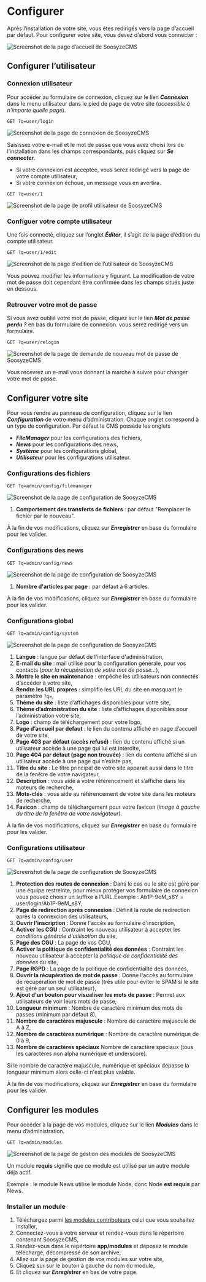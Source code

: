 # Configurer

Après l’installation de votre site, vous êtes redirigés vers la page d’accueil par défaut. Pour configurer votre site, vous devez d’abord vous connecter :

![Screenshot de la page d’accueil de SoosyzeCMS](/assets/user/soosyze-home.png)

## Configurer l’utilisateur

### Connexion utilisateur

Pour accéder au formulaire de connexion, cliquez sur le lien **_Connexion_** dans le menu utilisateur dans le pied de page de votre site (*accessible à n’importe quelle page*).

`GET ?q=user/login`

![Screenshot de la page de connexion de SoosyzeCMS](/assets/user/soosyze-user_login.png)

Saisissez votre e-mail et le mot de passe que vous avez choisi lors de l’installation dans les champs correspondants, puis cliquez sur **_Se connecter_**. 

* Si votre connexion est acceptée, vous serez redirigé vers la page de votre compte utilisateur,
* Si votre connexion échoue, un message vous en avertira.

`GET ?q=user/1`

![Screenshot de la page de profil utilisateur de SoosyzeCMS](/assets/user/soosyze-user_show.png)

### Configuer votre compte utilisateur

Une fois connecté, cliquez sur l’onglet **_Éditer_**, il s’agit de la page d’édition du compte utilisateur.

`GET ?q=user/1/edit`

![Screenshot de la page d’edition de l’utilisateur de SoosyzeCMS](/assets/user/soosyze-user_edit.png)

Vous pouvez modifier les informations y figurant. La modification de votre mot de passe doit cependant être confirmée dans les champs situés juste en dessous.

### Retrouver votre mot de passe

Si vous avez oublié votre mot de passe, cliquez sur le lien **_Mot de passe perdu ?_** en bas du formulaire de connexion. vous serez redirigé vers un formulaire.

`GET ?q=user/relogin`

![Screenshot de la page de demande de nouveau mot de passe de SoosyzeCMS](/assets/user/soosyze-user_relogin.png)

Vous recevrez un e-mail vous donnant la marche à suivre pour changer votre mot de passe.

## Configurer votre site

Pour vous rendre au panneau de configuration, cliquez sur le lien **_Configuration_** de votre menu d’administration.
Chaque onglet correspond à un type de configuration. Par défaut le CMS possède les onglets

* **_FileManager_** pour les configurations des fichiers,
* **_News_** pour les configurations des news,
* **_Système_** pour les configurations global,
* **_Utilisateur_** pour les configurations utilisateur.

### Configurations des fichiers

`GET ?q=admin/config/filemanager`

![Screenshot de la page de configuration de SoosyzeCMS](/assets/user/soosyze-config_filemanager.png)

1. **Comportement des transferts de fichiers** : par défaut "Remplacer le fichier par le nouveau".

À la fin de vos modifications, cliquez sur **_Enregistrer_** en base du formulaire pour les valider.

### Configurations des news

`GET ?q=admin/config/news`

![Screenshot de la page de configuration de SoosyzeCMS](/assets/user/soosyze-config_news.png)

1. **Nombre d'articles par page** : par défaut à 6 articles.

À la fin de vos modifications, cliquez sur **_Enregistrer_** en base du formulaire pour les valider.

### Configurations global

`GET ?q=admin/config/system`

![Screenshot de la page de configuration de SoosyzeCMS](/assets/user/soosyze-config_system.png)

1. **Langue** : langue par défaut de l'interface d'administration,
2. **E-mail du site** : mail utilisé pour la configuration générale, pour vos contacts (*pour la récupération de votre mot de passe...*),
3. **Mettre le site en maintenance** : empêche les utilisateurs non connectés d’accéder à votre site,
4. **Rendre les URL propres** : simplifie les URL du site en masquant le paramètre `?q=`,
5. **Thème du site** : liste d’affichages disponibles pour votre site,
6. **Thème d’administration du site** : liste d’affichages disponibles pour l’administration votre site,
7. **Logo** : champ de téléchargement pour votre logo,
8. **Page d’accueil par defaut** : le lien du contenu affiché en page d’accueil de votre site,
9. **Page 403 par défaut (accès refusé)** : lien du contenu affiché si un utilisateur accède à une page qui lui est interdite,
10. **Page 404 par défaut (page non trouvée)** : lien du contenu affiché si un utilisateur accède à une page qui n’existe pas,
11. **Titre du site** : Le titre principal de votre site apparait aussi dans le titre de la fenêtre de votre navigateur,
12. **Description** : vous aide à votre référencement et s’affiche dans les moteurs de recherche,
13. **Mots-clés** : vous aide au référencement de votre site dans les moteurs de recherche,
14. **Favicon** : champ de téléchargement pour votre favicon (*image à gauche du titre de la fenêtre de votre navigateur*).

À la fin de vos modifications, cliquez sur **_Enregistrer_** en base du formulaire pour les valider.

### Configurations utilisateur

`GET ?q=admin/config/user`

![Screenshot de la page de configuration de SoosyzeCMS](/assets/user/soosyze-config_user.png)

1. **Protection des routes de connexion** : Dans le cas ou le site est géré par une équipe restreinte, pour mieux protéger vos formulaire de connexion vous pouvez choisir un suffixe à l'URL.Exemple : Ab1P-9eM_s8Y = user/login/Ab1P-9eM_s8Y,
2. **Page de redirection après connexion** : Définit la route de redirection après la connexcion des utilisateurs,
3. **Ouvrir l'inscription** : Donne l'accès au formulaire d'inscription,
4. **Activer les CGU** : Contraint les nouveau utilisateur à accepter les _conditions générale d'utilisation_ du site,
5. **Page des CGU** : La page de vos CGU,
6. **Activer la politique de confidentialité des données** : Contraint les nouveau utilisateur à accepter la _politique de confidentialité des données_ du site,
7. **Page RGPD** : La page de la politique de confidentialité des données,
8. **Ouvrir la récupération de mot de passe** : Donne l'accès au formulaire de récupération de mot de passe (très utile pour éviter le SPAM si le site est géré par un seul utilisateur),
9. **Ajout d'un bouton pour visualiser les mots de passe** : Permet aux utilisateurs de voir leurs mots de passe,
10. **Longueur minimum** : Nombre de caractère minimum des mots de passes (minimum par défaut 8),
11. **Nombre de caractères majuscule** : Nombre de caractère majuscule de A à Z,
12. **Nombre de caractères numérique** : Nombre de caractère numérique de 0 à 9,
13. **Nombre de caractères spéciaux** Nombre de caractère spéciaux (tous les caractères non alpha numérique et underscore).

Si le nombre de caractère majuscule, numérique et spéciaux dépasse la longueur minimum alors celle-ci n'est plus valable.

À la fin de vos modifications, cliquez sur **_Enregistrer_** en base du formulaire pour les valider.

## Configurer les modules

Pour accéder à la page de vos modules, cliquez sur le lien **_Modules_** dans le menu d’administration.

`GET ?q=admin/modules`

![Screenshot de la page de gestion des modules de SoosyzeCMS](/assets/user/soosyze-modules.png)

Un module **requis** signifie que ce module est utilisé par un autre module déja actif.

Exemple : le module News utilise le module Node, donc Node **est requis** par News.

### Installer un module

1. Téléchargez parmi [les modules contributeurs](https://soosyze.com/download/modules) celui que vous souhaitez installer,
2. Connectez-vous à votre serveur et rendez-vous dans le répertoire contenant SoosyzeCMS,
3. Rendez-vous dans le repértoire **app/modules** et déposez le module téléchargé, décompressé de son archive,
4. Allez sur la page de gestion de vos modules sur votre site,
5. Cliquez sur sur le bouton à gauche du nom du module,
6. Et cliquez sur **_Enregistrer_** en bas de votre page.
